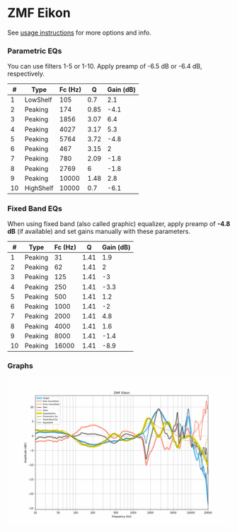 # ZMF Eikon
See [usage instructions](https://github.com/jaakkopasanen/AutoEq#usage) for more options and info.

### Parametric EQs
You can use filters 1-5 or 1-10. Apply preamp of -6.5 dB or -6.4 dB, respectively.

|   # | Type      |   Fc (Hz) |    Q |   Gain (dB) |
|-----|-----------|-----------|------|-------------|
|   1 | LowShelf  |       105 | 0.7  |         2.1 |
|   2 | Peaking   |       174 | 0.85 |        -4.1 |
|   3 | Peaking   |      1856 | 3.07 |         6.4 |
|   4 | Peaking   |      4027 | 3.17 |         5.3 |
|   5 | Peaking   |      5764 | 3.72 |        -4.8 |
|   6 | Peaking   |       467 | 3.15 |         2   |
|   7 | Peaking   |       780 | 2.09 |        -1.8 |
|   8 | Peaking   |      2769 | 6    |        -1.8 |
|   9 | Peaking   |     10000 | 1.48 |         2.8 |
|  10 | HighShelf |     10000 | 0.7  |        -6.1 |

### Fixed Band EQs
When using fixed band (also called graphic) equalizer, apply preamp of **-4.8 dB** (if available) and set gains manually with these parameters.

|   # | Type    |   Fc (Hz) |    Q |   Gain (dB) |
|-----|---------|-----------|------|-------------|
|   1 | Peaking |        31 | 1.41 |         1.9 |
|   2 | Peaking |        62 | 1.41 |         2   |
|   3 | Peaking |       125 | 1.41 |        -3   |
|   4 | Peaking |       250 | 1.41 |        -3.3 |
|   5 | Peaking |       500 | 1.41 |         1.2 |
|   6 | Peaking |      1000 | 1.41 |        -2   |
|   7 | Peaking |      2000 | 1.41 |         4.8 |
|   8 | Peaking |      4000 | 1.41 |         1.6 |
|   9 | Peaking |      8000 | 1.41 |        -1.4 |
|  10 | Peaking |     16000 | 1.41 |        -8.9 |

### Graphs
![](./ZMF%20Eikon.png)
